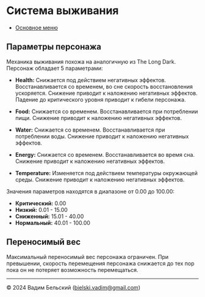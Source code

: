 # Система выживания 

- [Основное меню](../README.md)

## Параметры персонажа

Механика выживания похожа на аналогичную из The Long Dark. Персонаж обладает 5 параметрами:

- **Health:** Снижается под действием негативных эффектов. Восстанавливается со временем, во сне скорость восстановления ускоряется. Снижение приводит к наложению негативных эффектов. Падение до критического уровня приводит к гибели персонажа. 

- **Food:** Снижается со временем. Восстанавливается при потреблении пищи. Снижение приводит к наложению негативных эффектов.

- **Water:** Снижается со временем. Восстанавливается при потреблении воды. Снижение приводит к наложению негативных эффектов.

- **Energy:** Снижается со временем. Восстанавливается во время сна. Снижение приводит к наложению негативных эффектов.

- **Temperature:** Изменяется под действием температуры окружающей среды. Снижение приводит к наложению негативных эффектов.

Значения параметров находятся в диапазоне от 0.00 до 100.00:

- **Критический:** 0.00
- **Низкий:** 0.01 - 15.00
- **Сниженный:** 15.01 - 40.00
- **Нормальный:** 40.01 - 100.00

## Переносимый вес

Максимальный переносимый вес персонажа ограничен. При превышении, скорость перемещения персонажа снижается до тех пор пока он не потеряет возможность перемещаться. 

---
© 2024 Вадим Бельский (bielski.vadim@gmail.com)